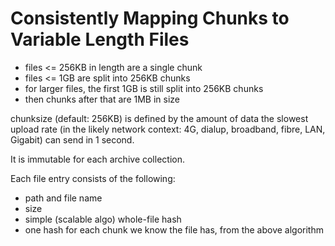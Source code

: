 Consistently Mapping Chunks to Variable Length Files
=====

- files <= 256KB in length are a single chunk
- files <= 1GB are split into 256KB chunks
- for larger files, the first 1GB is still split into 256KB chunks
- then chunks after that are 1MB in size

chunksize (default: 256KB) is defined by the amount of data the slowest upload rate (in the likely network context: 4G, dialup, broadband, fibre, LAN, Gigabit) can send in 1 second.

It is immutable for each archive collection.

Each file entry consists of the following:

* path and file name
* size
* simple (scalable algo) whole-file hash
* one hash for each chunk we know the file has, from the above algorithm
